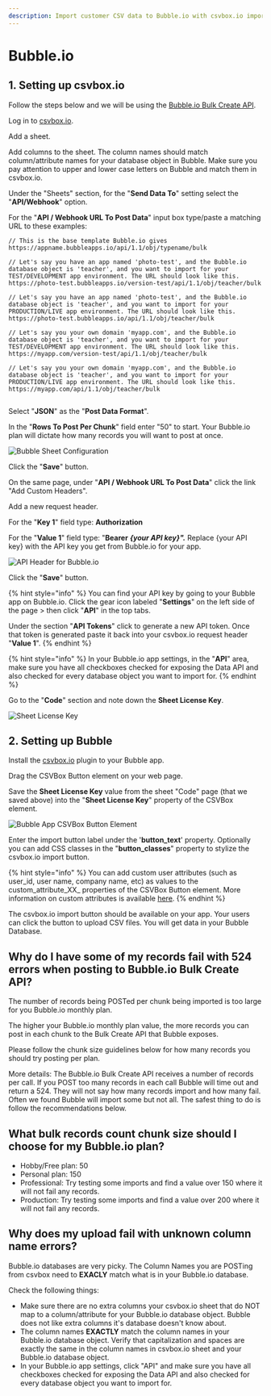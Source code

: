 ```yaml
---
description: Import customer CSV data to Bubble.io with csvbox.io importer.
---
```


# Bubble.io

## 1. Setting up csvbox.io

Follow the steps below and we will be using the [Bubble.io Bulk Create API](https://bubble.io/reference#API.get_api.bulk_create).

Log in to [csvbox.io](https://app.csvbox.io/login).

Add a sheet.

Add columns to the sheet. The column names should match column/attribute names for your database object in Bubble. Make sure you pay attention to upper and lower case letters on Bubble and match them in csvbox.io.

Under the "Sheets" section, for the "**Send Data To**" setting select the "**API/Webhook**" option. 

For the "**API / Webhook URL To Post Data**" input box type/paste a matching URL to these examples:

```text
// This is the base template Bubble.io gives
https://appname.bubbleapps.io/api/1.1/obj/typename/bulk

// Let's say you have an app named 'photo-test', and the Bubble.io database object is 'teacher', and you want to import for your TEST/DEVELOPMENT app environment. The URL should look like this.
https://photo-test.bubbleapps.io/version-test/api/1.1/obj/teacher/bulk

// Let's say you have an app named 'photo-test', and the Bubble.io database object is 'teacher', and you want to import for your PRODUCTION/LIVE app environment. The URL should look like this.
https://photo-test.bubbleapps.io/api/1.1/obj/teacher/bulk

// Let's say you your own domain 'myapp.com', and the Bubble.io database object is 'teacher', and you want to import for your TEST/DEVELOPMENT app environment. The URL should look like this.
https://myapp.com/version-test/api/1.1/obj/teacher/bulk

// Let's say you your own domain 'myapp.com', and the Bubble.io database object is 'teacher', and you want to import for your PRODUCTION/LIVE app environment. The URL should look like this.
https://myapp.com/api/1.1/obj/teacher/bulk
              
```

Select "**JSON**" as the "**Post Data Format**".

In the "**Rows To Post Per Chunk**" field enter "50" to start. Your Bubble.io plan will dictate how many records you will want to post at once. 

![Bubble Sheet Configuration](../.gitbook/assets/bubble-sheet-settings.png)

Click the "**Save**" button.

On the same page, under "**API / Webhook URL To Post Data**" click the link "Add Custom Headers".

Add a new request header.

For the "**Key 1**" field type: **Authorization**

For the "**Value 1**" field type: "**Bearer** _**{your API key}".**_ Replace {your API key} with the API key you get from Bubble.io for your app. 

![API Header for Bubble.io](../.gitbook/assets/headers.png)

Click the "**Save**" button.

{% hint style="info" %}
You can find your API key by going to your Bubble app on Bubble.io. Click the gear icon labeled "**Settings**" on the left side of the page &gt; then click "**API**" in the top tabs.

Under the section "**API Tokens**" click to generate a new API token. Once that token is generated paste it back into your csvbox.io request header "**Value 1**".
{% endhint %}

{% hint style="info" %}
In your Bubble.io app settings, in the "**API**" area, make sure you have all checkboxes checked for exposing the Data API and also checked for every database object you want to import for.
{% endhint %}

Go to the "**Code**" section and note down the **Sheet License Key**.

![Sheet License Key](../.gitbook/assets/sheet-license-key.png)

## 2. Setting up Bubble

Install the [csvbox.io](https://bubble.io/plugin/csv--excel-importer-%7C-receive-json-1628686647935x372170116910546940) plugin to your Bubble app.

Drag the CSVBox Button element on your web page.

Save the **Sheet License Key** value from the sheet "Code" page \(that we saved above\) into the "**Sheet License Key**" property of the CSVBox element.

![Bubble App CSVBox Button Element](../.gitbook/assets/bubble-app-csvbox-element.png)

Enter the import button label under the '**button\_text**' property. Optionally you can add CSS classes in the "**button\_classes**" property to stylize the csvbox.io import button.

{% hint style="info" %}
You can add custom user attributes \(such as user\_id, user name, company name, etc\) as values to the custom\_attribute_XX_ properties of the CSVBox Button element. More information on custom attributes is available [here](https://help.csvbox.io/getting-started#referencing-the-user).
{% endhint %}

The csvbox.io import button should be available on your app. Your users can click the button to upload CSV files. You will get data in your Bubble Database.



## Why do I have some of my records fail with 524 errors when posting to Bubble.io Bulk Create API?

The number of records being POSTed per chunk being imported is too large for you Bubble.io monthly plan.

The higher your Bubble.io monthly plan value, the more records you can post in each chunk to the Bulk Create API that Bubble exposes.

Please follow the chunk size guidelines below for how many records you should try posting per plan.

More details: The Bubble.io Bulk Create API receives a number of records per call. If you POST too many records in each call Bubble will time out and return a 524. They will not say how many records import and how many fail. Often we found Bubble will import some but not all. The safest thing to do is follow the recommendations below.

## What bulk records count chunk size should I choose for my Bubble.io plan?

* Hobby/Free plan: 50
* Personal plan: 150
* Professional: Try testing some imports and find a value over 150 where it will not fail any records.
* Production: Try testing some imports and find a value over 200 where it will not fail any records.

## Why does my upload fail with unknown column name errors?

Bubble.io databases are very picky. The Column Names you are POSTing from csvbox need to **EXACLY** match what is in your Bubble.io database.

Check the following things:

* Make sure there are no extra columns your csvbox.io sheet that do NOT map to a column/attribute for your Bubble.io database object. Bubble does not like extra columns it's database doesn't know about.
* The column names **EXACTLY** match the column names in your Bubble.io database object. Verify that capitalization and spaces are exactly the same in the column names in csvbox.io sheet and your Bubble.io database object.
* In your Bubble.io app settings, click "API" and make sure you have all checkboxes checked for exposing the Data API and also checked for every database object you want to import for.

